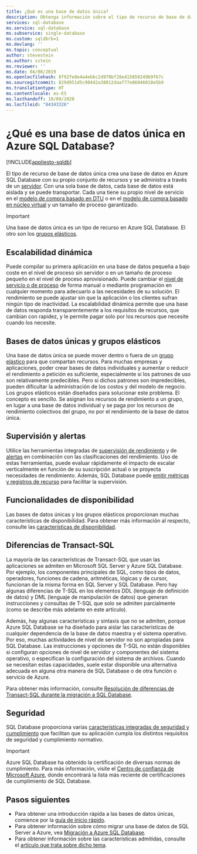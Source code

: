 ```yaml
---
title: ¿Qué es una base de datos única?
description: Obtenga información sobre el tipo de recurso de base de datos única en Azure SQL Database.
services: sql-database
ms.service: sql-database
ms.subservice: single-database
ms.custom: sqldbrb=1
ms.devlang: ''
ms.topic: conceptual
author: stevestein
ms.author: sstein
ms.reviewer: ''
ms.date: 04/08/2019
ms.openlocfilehash: 8f92fe8e4a4ebbc2d970bf28e415859249b9f67c
ms.sourcegitcommit: 829d951d5c90442a38012daaf77e86046018e5b9
ms.translationtype: HT
ms.contentlocale: es-ES
ms.lasthandoff: 10/09/2020
ms.locfileid: "84343326"
---
```

# <a name="what-is-a-single-database-in-azure-sql-database"></a>¿Qué es una base de datos única en Azure SQL Database?
[!INCLUDE[appliesto-sqldb](../includes/appliesto-sqldb.md)]

El tipo de recurso de base de datos única crea una base de datos en Azure SQL Database con su propio conjunto de recursos y se administra a través de un [servidor](logical-servers.md). Con una sola base de datos, cada base de datos está aislada y se puede transportar. Cada una tiene su propio nivel de servicio en el [modelo de compra basado en DTU](service-tiers-dtu.md) o en el [modelo de compra basado en núcleo virtual](service-tiers-vcore.md) y un tamaño de proceso garantizado.

> [!IMPORTANT]
> Una base de datos única es un tipo de recurso en Azure SQL Database. El otro son los [grupos elásticos](elastic-pool-overview.md).

## <a name="dynamic-scalability"></a>Escalabilidad dinámica

Puede compilar su primera aplicación en una base de datos pequeña a bajo coste en el nivel de proceso sin servidor o en un tamaño de proceso pequeño en el nivel de proceso aprovisionado. Puede cambiar el [nivel de servicio o de proceso](single-database-scale.md) de forma manual o mediante programación en cualquier momento para adecuarlo a las necesidades de su solución. El rendimiento se puede ajustar sin que la aplicación o los clientes sufran ningún tipo de inactividad. La escalabilidad dinámica permite que una base de datos responda transparentemente a los requisitos de recursos, que cambian con rapidez, y le permite pagar solo por los recursos que necesite cuando los necesite.

## <a name="single-databases-and-elastic-pools"></a>Bases de datos únicas y grupos elásticos

Una base de datos única se puede mover dentro o fuera de un [grupo elástico](elastic-pool-overview.md) para que compartan recursos. Para muchas empresas y aplicaciones, poder crear bases de datos individuales y aumentar o reducir el rendimiento a petición es suficiente, especialmente si los patrones de uso son relativamente predecibles. Pero si dichos patrones son impredecibles, pueden dificultar la administración de los costos y del modelo de negocio. Los grupos elásticos están diseñados para solucionar este problema. El concepto es sencillo. Se asignan los recursos de rendimiento a un grupo, en lugar a una base de datos individual y se paga por los recursos de rendimiento colectivos del grupo, no por el rendimiento de la base de datos única.

## <a name="monitoring-and-alerting"></a>Supervisión y alertas

Utilice las herramientas integradas de [supervisión de rendimiento](performance-guidance.md) y de [alertas](alerts-insights-configure-portal.md) en combinación con las clasificaciones del rendimiento. Uso de estas herramientas, puede evaluar rápidamente el impacto de escalar verticalmente en función de su suscripción actual o se proyecta necesidades de rendimiento. Además, SQL Database puede [emitir métricas y registros de recurso](metrics-diagnostic-telemetry-logging-streaming-export-configure.md) para facilitar la supervisión.

## <a name="availability-capabilities"></a>Funcionalidades de disponibilidad

Las bases de datos únicas y los grupos elásticos proporcionan muchas características de disponibilidad. Para obtener más información al respecto, consulte las [características de disponibilidad](sql-database-paas-overview.md#availability-capabilities).

## <a name="transact-sql-differences"></a>Diferencias de Transact-SQL

La mayoría de las características de Transact-SQL que usan las aplicaciones se admiten en Microsoft SQL Server y Azure SQL Database. Por ejemplo, los componentes principales de SQL, como tipos de datos, operadores, funciones de cadena, aritméticas, lógicas y de cursor, funcionan de la misma forma en SQL Server y SQL Database. Pero hay algunas diferencias de T-SQL en los elementos DDL (lenguaje de definición de datos) y DML (lenguaje de manipulación de datos) que generan instrucciones y consultas de T-SQL que solo se admiten parcialmente (como se describe más adelante en este artículo).

Además, hay algunas características y sintaxis que no se admiten, porque Azure SQL Database se ha diseñado para aislar las características de cualquier dependencia de la base de datos maestra y el sistema operativo. Por eso, muchas actividades de nivel de servidor no son apropiadas para SQL Database. Las instrucciones y opciones de T-SQL no están disponibles si configuran opciones de nivel de servidor y componentes del sistema operativo, o especifican la configuración del sistema de archivos. Cuando se necesitan estas capacidades, suele estar disponible una alternativa adecuada en alguna otra manera de SQL Database o de otra función o servicio de Azure.

Para obtener más información, consulte [Resolución de diferencias de Transact-SQL durante la migración a SQL Database](transact-sql-tsql-differences-sql-server.md).

## <a name="security"></a>Seguridad

SQL Database proporciona varias [características integradas de seguridad y cumplimiento](security-overview.md) que facilitan que su aplicación cumpla los distintos requisitos de seguridad y cumplimiento normativo.

> [!IMPORTANT]
> Azure SQL Database ha obtenido la certificación de diversas normas de cumplimiento. Para más información, visite el [Centro de confianza de Microsoft Azure](https://gallery.technet.microsoft.com/Overview-of-Azure-c1be3942), donde encontrará la lista más reciente de certificaciones de cumplimiento de SQL Database.

## <a name="next-steps"></a>Pasos siguientes

- Para obtener una introducción rápida a las bases de datos únicas, comience por la [guía de inicio rápido](quickstart-content-reference-guide.md).
- Para obtener información sobre cómo migrar una base de datos de SQL Server a Azure, vea [Migración a Azure SQL Database](migrate-to-database-from-sql-server.md).
- Para obtener información sobre las características admitidas, consulte el [artículo que trata sobre dicho tema](features-comparison.md).
